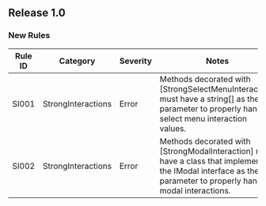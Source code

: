 ## Release 1.0

### New Rules

 Rule ID | Category | Severity | Notes               
 --------|----------|----------|--------------------
 SI001   | StrongInteractions | Error    | Methods decorated with [StrongSelectMenuInteraction] must have a string[] as the last parameter to properly handle select menu interaction values. 
 SI002   | StrongInteractions | Error    | Methods decorated with [StrongModalInteraction] must have a class that implements the IModal interface as the last parameter to properly handle modal interactions.
